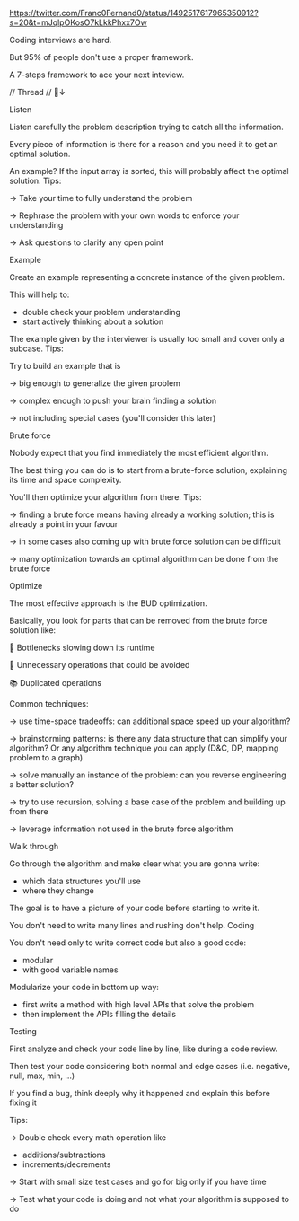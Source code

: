 https://twitter.com/Franc0Fernand0/status/1492517617965350912?s=20&t=mJqlpOKosO7kLkkPhxx7Ow

Coding interviews are hard.

But 95% of people don't use a proper framework.

A 7-steps framework to ace your next inteview.

// Thread // 🧵↓

Listen

Listen carefully the problem description trying to catch all the information.

Every piece of information is there for a reason and you need it to get an optimal solution.

An example? If the input array is sorted, this will probably affect the optimal solution. Tips:

→ Take your time to fully understand the problem

→ Rephrase the problem with your own words to enforce your understanding

→ Ask questions to clarify any open point

Example

Create an example representing a concrete instance of the given problem.

This will help to:

- double check your problem understanding
- start actively thinking about a solution

The example given by the interviewer is usually too small and cover only a subcase. Tips:

Try to build an example that is

→ big enough to generalize the given problem

→ complex enough to push your brain finding a solution

→ not including special cases (you'll consider this later)

Brute force

Nobody expect that you find immediately the most efficient algorithm.

The best thing you can do is to start from a brute-force solution, explaining its time and space complexity.

You'll then optimize your algorithm from there. Tips:

→ finding a brute force means having already a working solution; this is already a point in your favour

→ in some cases also coming up with brute force solution can be difficult

→ many optimization towards an optimal algorithm can be done from the brute force

Optimize

The most effective approach is the BUD optimization.

Basically, you look for parts that can be removed from the brute force solution like:

🍼 Bottlenecks slowing down its runtime

👷 Unnecessary operations that could be avoided

📚 Duplicated operations

Common techniques:

→ use time-space tradeoffs: can additional space speed up your algorithm?

→ brainstorming patterns: is there any data structure that can simplify your algorithm? Or any algorithm technique you can apply (D&C, DP, mapping problem to a graph)

→ solve manually an instance of the problem: can you reverse engineering a better solution?

→ try to use recursion, solving a base case of the problem and building up from there

→ leverage information not used in the brute force algorithm

Walk through

Go through the algorithm and make clear what you are gonna write:

- which data structures you'll use
- where they change

The goal is to have a picture of your code before starting to write it.

You don't need to write many lines and rushing don't help. Coding

You don't need only to write correct code but also a good code:

- modular
- with good variable names

Modularize your code in bottom up way:
- first write a method with high level APIs that solve the problem
- then implement the APIs filling the details

Testing

First analyze and check your code line by line, like during a code review.

Then test your code considering both normal and edge cases (i.e. negative, null, max, min, ...)

If you find a bug, think deeply why it happened and explain this before fixing it

Tips:

→ Double check every math operation like
- additions/subtractions
- increments/decrements

→ Start with small size test cases and go for big only if you have time

→ Test what your code is doing and not what your algorithm is supposed to do
